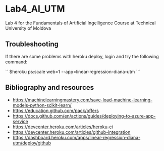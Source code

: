 # Lab4_AI_UTM

Lab 4 for the Fundamentals of Artificial Ingelligence Course at Technical University of Moldova


## Troubleshooting
If there are some problems with heroku deploy, login and try the following command:

`` $heroku ps:scale web=1 --app=linear-regression-diana-utm ```

## Bibliography and resources 
- https://machinelearningmastery.com/save-load-machine-learning-models-python-scikit-learn/
- https://education.github.com/pack/offers
- https://docs.github.com/en/actions/guides/deploying-to-azure-app-service
- https://devcenter.heroku.com/articles/heroku-ci
- https://devcenter.heroku.com/articles/github-integration
- https://dashboard.heroku.com/apps/linear-regression-diana-utm/deploy/github
